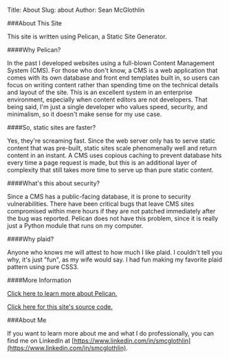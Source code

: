 Title: About
Slug: about
Author: Sean McGlothlin

###About This Site

This site is written using Pelican, a Static Site Generator.

####Why Pelican?

In the past I developed websites using a full-blown Content Management System (CMS). For those who don't know, a CMS is a web application that comes with its own database and front end templates built in, so users can focus on writing content rather than spending time on the technical details and layout of the site. This is an excellent system in an enterprise environment, especially when content editors are not developers. That being said, I'm just a single developer who values speed, security, and minimalism, so it doesn't make sense for my use case.

####So, static sites are faster?

Yes, they're screaming fast. Since the web server only has to serve static content that was pre-built, static sites scale phenomenally well and return content in an instant. A CMS uses copious caching to prevent database hits every time a page request is made, but this is an additional layer of complexity that still takes more time to serve up than pure static content.

####What's this about security?

Since a CMS has a public-facing database, it is prone to security vulnerabilities. There have been critical bugs that leave CMS sites compromised within mere hours if they are not patched immediately after the bug was reported. Pelican does not have this problem, since it is really just a Python module that runs on my computer.

####Why plaid?

Anyone who knows me will attest to how much I like plaid. I couldn't tell you why, it's just "fun", as my wife would say. I had fun making my favorite plaid pattern using pure CSS3.

####More Information

[Click here to learn more about Pelican.](https://blog.getpelican.com)

[Click here for this site's source code.](https://github.com/McGlothlin/pelican-site)

###About Me

If you want to learn more about me and what I do professionally, you can find me on LinkedIn at [https://www.linkedin.com/in/smcglothlin](https://www.linkedin.com/in/smcglothlin).